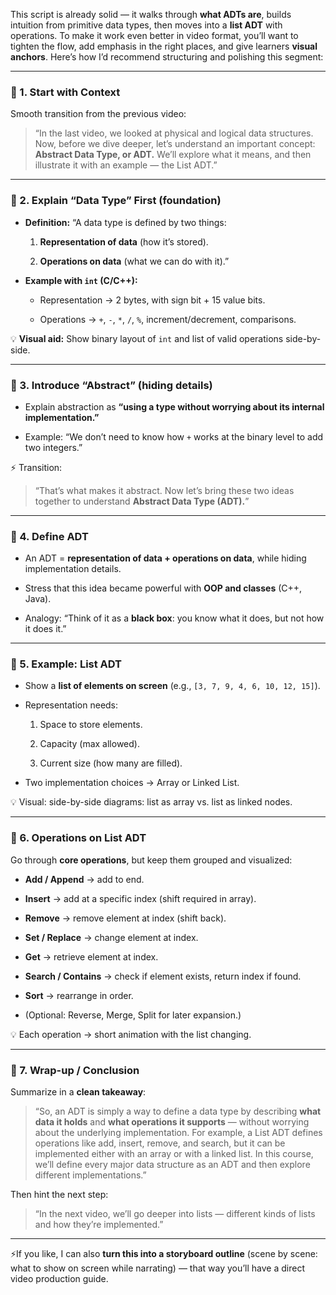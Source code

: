 This script is already solid — it walks through **what ADTs are**, builds intuition from primitive data types, then moves into a **list ADT** with operations. To make it work even better in video format, you’ll want to tighten the flow, add emphasis in the right places, and give learners **visual anchors**. Here’s how I’d recommend structuring and polishing this segment:

---

### 🔹 1. Start with Context

Smooth transition from the previous video:

> “In the last video, we looked at physical and logical data structures. Now, before we dive deeper, let’s understand an important concept: **Abstract Data Type, or ADT.** We’ll explore what it means, and then illustrate it with an example — the List ADT.”

---

### 🔹 2. Explain “Data Type” First (foundation)

- **Definition:** “A data type is defined by two things:
    
    1. **Representation of data** (how it’s stored).
        
    2. **Operations on data** (what we can do with it).”
        
- **Example with `int` (C/C++):**
    
    - Representation → 2 bytes, with sign bit + 15 value bits.
        
    - Operations → `+`, `-`, `*`, `/`, `%`, increment/decrement, comparisons.
        

💡 **Visual aid:** Show binary layout of `int` and list of valid operations side-by-side.

---

### 🔹 3. Introduce “Abstract” (hiding details)

- Explain abstraction as **“using a type without worrying about its internal implementation.”**
    
- Example: “We don’t need to know how `+` works at the binary level to add two integers.”
    

⚡ Transition:

> “That’s what makes it abstract. Now let’s bring these two ideas together to understand **Abstract Data Type (ADT).**”

---

### 🔹 4. Define ADT

- An ADT = **representation of data + operations on data**, while hiding implementation details.
    
- Stress that this idea became powerful with **OOP and classes** (C++, Java).
    
- Analogy: “Think of it as a **black box**: you know what it does, but not how it does it.”
    

---

### 🔹 5. Example: List ADT

- Show a **list of elements on screen** (e.g., `[3, 7, 9, 4, 6, 10, 12, 15]`).
    
- Representation needs:
    
    1. Space to store elements.
        
    2. Capacity (max allowed).
        
    3. Current size (how many are filled).
        
- Two implementation choices → Array or Linked List.
    

💡 Visual: side-by-side diagrams: list as array vs. list as linked nodes.

---

### 🔹 6. Operations on List ADT

Go through **core operations**, but keep them grouped and visualized:

- **Add / Append** → add to end.
    
- **Insert** → add at a specific index (shift required in array).
    
- **Remove** → remove element at index (shift back).
    
- **Set / Replace** → change element at index.
    
- **Get** → retrieve element at index.
    
- **Search / Contains** → check if element exists, return index if found.
    
- **Sort** → rearrange in order.
    
- (Optional: Reverse, Merge, Split for later expansion.)
    

💡 Each operation → short animation with the list changing.

---

### 🔹 7. Wrap-up / Conclusion

Summarize in a **clean takeaway**:

> “So, an ADT is simply a way to define a data type by describing **what data it holds** and **what operations it supports** — without worrying about the underlying implementation. For example, a List ADT defines operations like add, insert, remove, and search, but it can be implemented either with an array or with a linked list. In this course, we’ll define every major data structure as an ADT and then explore different implementations.”

Then hint the next step:

> “In the next video, we’ll go deeper into lists — different kinds of lists and how they’re implemented.”

---

⚡If you like, I can also **turn this into a storyboard outline** (scene by scene: what to show on screen while narrating) — that way you’ll have a direct video production guide.

